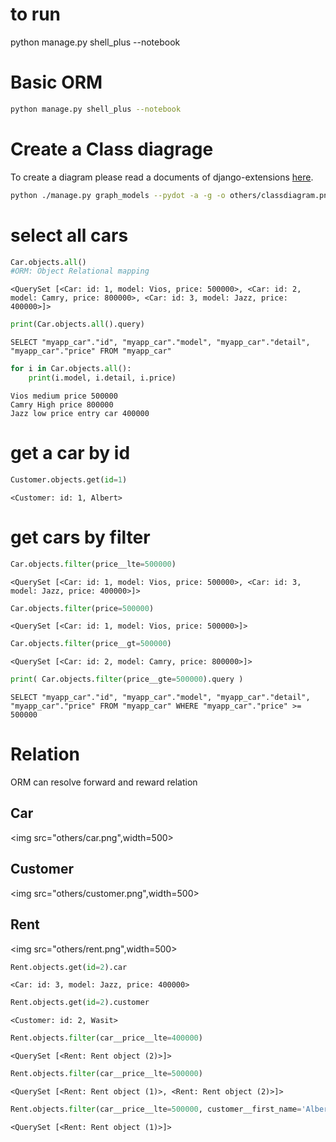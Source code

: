 # to run
python manage.py shell_plus --notebook


# Basic ORM

```sh
python manage.py shell_plus --notebook
```

# Create a Class diagrage
To create a diagram please read a documents of django-extensions [here](http://django-extensions.readthedocs.io/en/latest/graph_models.html).

```sh
python ./manage.py graph_models --pydot -a -g -o others/classdiagram.png

```


# select all cars


```python
Car.objects.all()
#ORM: Object Relational mapping
```




    <QuerySet [<Car: id: 1, model: Vios, price: 500000>, <Car: id: 2, model: Camry, price: 800000>, <Car: id: 3, model: Jazz, price: 400000>]>




```python
print(Car.objects.all().query)
```

    SELECT "myapp_car"."id", "myapp_car"."model", "myapp_car"."detail", "myapp_car"."price" FROM "myapp_car"



```python
for i in Car.objects.all():
    print(i.model, i.detail, i.price)
```

    Vios medium price 500000
    Camry High price 800000
    Jazz low price entry car 400000


# get a car by id


```python
Customer.objects.get(id=1)
```




    <Customer: id: 1, Albert>



# get cars by filter


```python
Car.objects.filter(price__lte=500000)
```




    <QuerySet [<Car: id: 1, model: Vios, price: 500000>, <Car: id: 3, model: Jazz, price: 400000>]>




```python
Car.objects.filter(price=500000)
```




    <QuerySet [<Car: id: 1, model: Vios, price: 500000>]>




```python
Car.objects.filter(price__gt=500000)
```




    <QuerySet [<Car: id: 2, model: Camry, price: 800000>]>




```python
print( Car.objects.filter(price__gte=500000).query )
```

    SELECT "myapp_car"."id", "myapp_car"."model", "myapp_car"."detail", "myapp_car"."price" FROM "myapp_car" WHERE "myapp_car"."price" >= 500000


# Relation
ORM can resolve forward and reward relation

## Car
<img src="others/car.png",width=500>

## Customer
<img src="others/customer.png",width=500>

## Rent
<img src="others/rent.png",width=500>


```python
Rent.objects.get(id=2).car
```




    <Car: id: 3, model: Jazz, price: 400000>




```python
Rent.objects.get(id=2).customer
```




    <Customer: id: 2, Wasit>




```python
Rent.objects.filter(car__price__lte=400000)
```




    <QuerySet [<Rent: Rent object (2)>]>




```python
Rent.objects.filter(car__price__lte=500000)
```




    <QuerySet [<Rent: Rent object (1)>, <Rent: Rent object (2)>]>




```python
Rent.objects.filter(car__price__lte=500000, customer__first_name='Albert') #AND conjuntion
```




    <QuerySet [<Rent: Rent object (1)>]>

